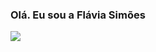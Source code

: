 ### Olá. Eu sou a Flávia Simões <picture>
 <picture>
  <source
    srcset="https://github-readme-stats.vercel.app/api?username=flzvians&show_icons=true&theme=radical"
    media="(prefers-color-scheme: dark)"
  />
  <source
    srcset="https://github-readme-stats.vercel.app/api?username=flzvians&show_icons=true&theme=radical"
    media="(prefers-color-scheme: light), (prefers-color-scheme: no-preference)"
  />
  <img src="https://github-readme-stats.vercel.app/api?username=flzvians&show_icons=true&theme=radical" />
</picture>


